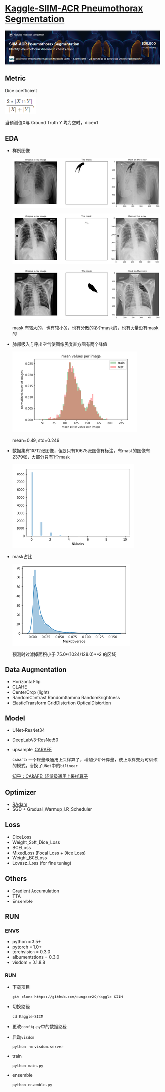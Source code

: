 # [Kaggle-SIIM-ACR Pneumothorax Segmentation](https://www.kaggle.com/c/siim-acr-pneumothorax-segmentation)
![](./figs/cover.PNG)

## Metric
Dice coefficient

![](./figs/metric.PNG)

当预测值X与 Ground Truth Y 均为空时，dice=1

## EDA
* 样例图像

   ![](./figs/fig1.png)
   
   ![](./figs/fig2.PNG)
   
   ![](./figs/fig3.PNG)
   
   mask 有较大的，也有较小的，也有分散的多个mask的，也有大量没有mask的
   
* 肺部吸入与呼出空气使图像灰度直方图有两个峰值

  ![像素均值计算](./figs/histogram.png)
  
  mean=0.49, std=0.249
  
* 数据集有10712张图像，但是只有10675张图像有标注，有mask的图像有2379张，大部分只有1个mask

  ![mask数量统计](./figs/nMasks.PNG)
  
* mask占比

  ![](./figs/mask_coverage.PNG)
  
  预测时过滤掉面积小于 75.0*(1024/128.0)\*\*2 的区域
  
## Data Augmentation
* HorizontalFlip
* CLAHE
* CenterCrop (light) 
* RandomContrast RandomGamma RandomBrightness
* ElasticTransform GridDistortion OpticalDistortion

## Model
* UNet-ResNet34
* DeepLabV3-ResNet50
* upsample: [CARAFE]()

  `CARAFE`: 一个轻量级通用上采样算子，增加少许计算量，使上采样变为可训练的模式，替换了`UNet`中的`bilinear`
  
  [知乎：CARAFE: 轻量级通用上采样算子](https://zhuanlan.zhihu.com/p/76063768)
  
## Optimizer
* [RAdam](https://arxiv.org/abs/1908.03265)
* SGD + Gradual_Warmup_LR_Scheduler

## Loss
* DiceLoss
* Weight_Soft_Dice_Loss
* BCELoss
* MixedLoss (Focal Loss + Dice Loss)
* Weight_BCELoss
* Lovasz_Loss (for fine tuning)

## Others
* Gradient Accumulation
* TTA
* Ensemble

## RUN
### ENVS
* python = 3.5+
* pytorch = 1.0+
* torchvision = 0.3.0
* albumentations = 0.3.0
* visdom = 0.1.8.8

### RUN
* 下载项目

  ```git
  git clone https://github.com/xungeer29/Kaggle-SIIM
  ```
  
* 切换路径

  ```Linux
  cd Kaggle-SIIM
  ```
  
* 更改`config.py`中的数据路径
* 启动`visdom`

  ```linux
  python -m visdom.server
  ```
  
* train

  ```linux
  python main.py
  ```

* ensemble

  ```linux
  python ensemble.py
  ```
